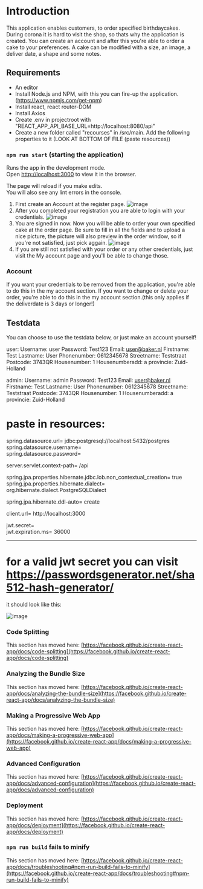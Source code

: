 # Introduction
This application enables customers, to order specified birthdaycakes. During corona it is hard to visit the shop, so thats why the application is created. You can create an account and after this you're able to order a cake to your preferences. A cake can be modified with a size, an image, a deliver date, a shape and some notes.

## Requirements

- An editor
- Install Node.js and NPM, with this you can fire-up the application. (https://www.npmjs.com/get-npm)
- Install react, react router-DOM
- Install Axios
- Create .env in projectroot with "REACT_APP_API_BASE_URL=http://localhost:8080/api"
- Create a new folder called "recourses" in /src/main. Add the following properties  to it (LOOK AT BOTTOM OF FILE (paste resources))
### `npm run start` (starting the application)

Runs the app in the development mode.\
Open [http://localhost:3000](http://localhost:3000) to view it in the browser.

The page will reload if you make edits.\
You will also see any lint errors in the console.


1. First create an Account at the register page.
![image](https://user-images.githubusercontent.com/75301702/119733115-5b7a6400-be79-11eb-9104-528727b39f9f.png)
2. After you completed your registration you are able to login with your credentials.
![image](https://user-images.githubusercontent.com/75301702/119733307-a005ff80-be79-11eb-8f79-d5c606ccb22b.png)
3. You are signed in now. Now you will be able to order your own specified cake at the order page. Be sure to fill in all the fields and to upload a nice picture, the picture will also preview in the order window, so if you're not satisfied, just pick aggain.
![image](https://user-images.githubusercontent.com/75301702/119733563-04c15a00-be7a-11eb-921a-938f7c281e0e.png)
4. If you are still not satisfied with your order or any other credentials, just visit the My account page and you'll be able to change those.


### Account

If you want your credentials to be removed from the application, you're able to do this in the my account section.
If you want to change or delete your order, you're able to do this in the my account section.(this only applies if the deliverdate is 3 days or longer!)

## Testdata
You can choose to use the testdata below, or just make an account yourself!

user:
Username: user
Password: Test123
Email: user@baker.nl
Firstname: Test
Lastname: User
Phonenumber: 0612345678
Streetname: Teststraat
Postcode: 3743QR
Housenumber: 1
Housenumberadd: a
provincie: Zuid-Holland

admin:
Username: admin
Password: Test123
Email: user@baker.nl
Firstname: Test
Lastname: User
Phonenumber: 0612345678
Streetname: Teststraat
Postcode: 3743QR
Housenumber: 1
Housenumberadd: a
provincie: Zuid-Holland

# paste in resources:

spring.datasource.url= jdbc:postgresql://localhost:5432/postgres <br>
spring.datasource.username= <postgresql username> <br>
spring.datasource.password= <postgresql password> <br>

server.servlet.context-path= /api <br>

spring.jpa.properties.hibernate.jdbc.lob.non_contextual_creation= true <br>
spring.jpa.properties.hibernate.dialect= org.hibernate.dialect.PostgreSQLDialect <br>


spring.jpa.hibernate.ddl-auto= create <br>

client.url= http://localhost:3000 <br>

jwt.secret= <a SHA512 string> <br>
jwt.expiration.ms= 36000 <br>

  --------------------------------------------------------------------------------------
  # for a valid jwt secret you can visit https://passwordsgenerator.net/sha512-hash-generator/
 
  
  it should look like this: 
  
  ![image](https://user-images.githubusercontent.com/75301702/120120779-e45a0e00-c19f-11eb-90db-31739e4f18fe.png)



### Code Splitting

This section has moved here: [https://facebook.github.io/create-react-app/docs/code-splitting](https://facebook.github.io/create-react-app/docs/code-splitting)

### Analyzing the Bundle Size

This section has moved here: [https://facebook.github.io/create-react-app/docs/analyzing-the-bundle-size](https://facebook.github.io/create-react-app/docs/analyzing-the-bundle-size)

### Making a Progressive Web App

This section has moved here: [https://facebook.github.io/create-react-app/docs/making-a-progressive-web-app](https://facebook.github.io/create-react-app/docs/making-a-progressive-web-app)

### Advanced Configuration

This section has moved here: [https://facebook.github.io/create-react-app/docs/advanced-configuration](https://facebook.github.io/create-react-app/docs/advanced-configuration)

### Deployment

This section has moved here: [https://facebook.github.io/create-react-app/docs/deployment](https://facebook.github.io/create-react-app/docs/deployment)

### `npm run build` fails to minify

This section has moved here: [https://facebook.github.io/create-react-app/docs/troubleshooting#npm-run-build-fails-to-minify](https://facebook.github.io/create-react-app/docs/troubleshooting#npm-run-build-fails-to-minify)
